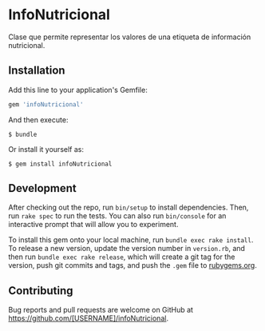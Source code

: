 # InfoNutricional

Clase que permite representar los valores de una etiqueta de información nutricional.

## Installation

Add this line to your application's Gemfile:

```ruby
gem 'infoNutricional'
```

And then execute:

    $ bundle

Or install it yourself as:

    $ gem install infoNutricional


## Development

After checking out the repo, run `bin/setup` to install dependencies. Then, run `rake spec` to run the tests. You can also run `bin/console` for an interactive prompt that will allow you to experiment.

To install this gem onto your local machine, run `bundle exec rake install`. To release a new version, update the version number in `version.rb`, and then run `bundle exec rake release`, which will create a git tag for the version, push git commits and tags, and push the `.gem` file to [rubygems.org](https://rubygems.org).

## Contributing

Bug reports and pull requests are welcome on GitHub at https://github.com/[USERNAME]/infoNutricional.

